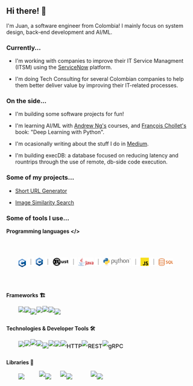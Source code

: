 ## Hi there! 👋

I'm Juan, a software engineer from Colombia!  I mainly focus on system design, back-end development and AI/ML.

### Currently...

- I'm working with companies to improve their IT Service Managment (ITSM) using the [ServiceNow](https://www.servicenow.com/) platform.

- I'm doing Tech Consulting for several Colombian companies to help them better deliver value by improving their IT-related processes.

### On the side...

- I'm building some software projects for fun!

- I'm learning AI/ML with [Andrew Ng's](https://www.coursera.org/instructor/andrewng) courses, and [François Chollet's](https://github.com/fchollet) book: "Deep Learning with Python".

- I'm ocasionally writing about the stuff I do in [Medium](https://medium.com/@juanfernandoplata).

- I'm building execDB: a database focused on reducing latency and rountrips through the use of remote, db-side code execution.

### Some of my projects...

- [Short URL Generator](https://github.com/juanfernandoplata/shorturl)

- [Image Similarity Search](https://github.com/juanfernandoplata/predizer-dpsp)

### Some of tools I use...

**Programming languages </>**

<br></br>

<div style="margin-left:32px;margin-bottom:17px;">
    <img
        height=22
        valign="bottom"
        src="https://raw.githubusercontent.com/juanfernandoplata/juanfernandoplata/refs/heads/main/c.png"
    />
    <img
        height=22px
        src="https://raw.githubusercontent.com/juanfernandoplata/juanfernandoplata/refs/heads/main/pipe.png"
    />
    <img
        height=22
        src="https://raw.githubusercontent.com/juanfernandoplata/juanfernandoplata/refs/heads/main/c++.png"
    />
    <img
        height=22px
        src="https://raw.githubusercontent.com/juanfernandoplata/juanfernandoplata/refs/heads/main/pipe.png"
    />
    <a href="https://www.rust-lang.org"><img
        height=22
        src="https://raw.githubusercontent.com/juanfernandoplata/juanfernandoplata/refs/heads/main/rust.png"
    /></a>
    <img
        height=22px
        src="https://raw.githubusercontent.com/juanfernandoplata/juanfernandoplata/refs/heads/main/pipe.png"
    />
    <a href="https://www.java.com"><img
        height=22
        src="https://raw.githubusercontent.com/juanfernandoplata/juanfernandoplata/refs/heads/main/java.png"
    /></a>
    <img
        height=22px
        src="https://raw.githubusercontent.com/juanfernandoplata/juanfernandoplata/refs/heads/main/pipe.png"
    />
    <a href="https://www.python.org/"><img
        height=22
        src="https://raw.githubusercontent.com/juanfernandoplata/juanfernandoplata/refs/heads/main/python.png"
    /></a>
    <img
        height=22px
        src="https://raw.githubusercontent.com/juanfernandoplata/juanfernandoplata/refs/heads/main/pipe.png"
    />
    <a href="https://developer.mozilla.org/es/docs/Web/JavaScript"><img
        height=22
        src="https://raw.githubusercontent.com/juanfernandoplata/juanfernandoplata/refs/heads/main/js.png"
    /></a>
    <img
        height=22px
        src="https://raw.githubusercontent.com/juanfernandoplata/juanfernandoplata/refs/heads/main/pipe.png"
    />
    <img
        height=20
        src="https://raw.githubusercontent.com/juanfernandoplata/juanfernandoplata/refs/heads/main/sql.png"
    />
</div>

<br></br>

**Frameworks 🏗️**

<div style="margin-left:32px;margin-bottom:17px;display:flex;align-items:center">
    <img
        height=31
        src="https://cosasdedevs.com/media/sections/images/fastapi.png"
    />
    <img
        height=30px
        src="https://simpsonstudio-ni.com/wp-content/uploads/2018/12/straight-vertical-line-png-8.png"
    />
    <img
        height=19
        src="https://flask.palletsprojects.com/en/stable/_images/flask-horizontal.png"
    />
    <img
        height=30px
        src="https://simpsonstudio-ni.com/wp-content/uploads/2018/12/straight-vertical-line-png-8.png"
    />
    <img
        height=33
        src="https://encrypted-tbn0.gstatic.com/images?q=tbn:ANd9GcTKrgoTbnjBlRGnU125HUBpWZ2gsTTyV5wEZw&s"
    />
    <img
        height=30px
        src="https://simpsonstudio-ni.com/wp-content/uploads/2018/12/straight-vertical-line-png-8.png"
    />
    <img
        height=20
        src="https://encrypted-tbn0.gstatic.com/images?q=tbn:ANd9GcSaBi_Gxvd49SnL_vX4sZWxanSlCdS0GBdtTw&s"
    />
</div>

**Technologies & Developer Tools 🛠️**

<div style="margin-left:32px;margin-bottom:17px;display:flex;align-items:center">
    <img
        height=27
        src="https://ayudalinux.com/wp-content/uploads/2017/07/linux1-1.jpg"
    />
    <img
        height=30px
        src="https://simpsonstudio-ni.com/wp-content/uploads/2018/12/straight-vertical-line-png-8.png"
    />
    <img
        height=36
        src="https://1000marcas.net/wp-content/uploads/2021/05/Docker-Logo-2.png"
    />
    <img
        height=30px
        src="https://simpsonstudio-ni.com/wp-content/uploads/2018/12/straight-vertical-line-png-8.png"
    />
    <img
        height=19
        src="https://upload.wikimedia.org/wikipedia/en/thumb/6/6b/Redis_Logo.svg/1200px-Redis_Logo.svg.png"
    />
    <img
        height=30px
        src="https://simpsonstudio-ni.com/wp-content/uploads/2018/12/straight-vertical-line-png-8.png"
    />
    <img
        height=28
        src="https://konfigthis.com/img/postman.png"
    />
    <img
        height=30px
        src="https://simpsonstudio-ni.com/wp-content/uploads/2018/12/straight-vertical-line-png-8.png"
    />
    <span style="font-weight:501;font-size:15px">HTTP</span>
    <img
        height=30px
        src="https://simpsonstudio-ni.com/wp-content/uploads/2018/12/straight-vertical-line-png-8.png"
    />
    <span style="font-weight:501;font-size:15px">REST</span>
    <img
        height=30px
        src="https://simpsonstudio-ni.com/wp-content/uploads/2018/12/straight-vertical-line-png-8.png"
    />
    <span style="font-weight:501;font-size:15px">gRPC</span>
</div>

**Libraries 📖**

<div style="margin-left:32px;margin-bottom:17px;display:flex;align-items:center">
    <img
        width=55px
        src="https://victorzhou.com/static/c309c4c6a7bbdb43cf1f290786ce47ab/39600/keras-logo.png"
    />
    <img
        height=30px
        src="https://simpsonstudio-ni.com/wp-content/uploads/2018/12/straight-vertical-line-png-8.png"
    />
    <img
        width=40px
        src="https://pypi-camo.freetls.fastly.net/b86b2758380b6bc7cbdf4ff97fda9826a3b74aa2/68747470733a2f2f7261772e67697468756275736572636f6e74656e742e636f6d2f7363696b69742d6c6561726e2f7363696b69742d6c6561726e2f6d61696e2f646f632f6c6f676f732f7363696b69742d6c6561726e2d6c6f676f2e706e67"
    />
    <img
        height=30px
        src="https://simpsonstudio-ni.com/wp-content/uploads/2018/12/straight-vertical-line-png-8.png"
    />
    <img
        width=65px
        src="https://encrypted-tbn0.gstatic.com/images?q=tbn:ANd9GcTiz6EV85ecn7oer2pKtZmyiHlcC7ugUm50wA&s"
    />
    <img
        height=30px
        src="https://simpsonstudio-ni.com/wp-content/uploads/2018/12/straight-vertical-line-png-8.png"
    />
    <img
        width=55px
        src="https://miro.medium.com/v2/resize:fit:800/1*F2BHs6p9erpiGKro5Pg1uQ.png"
    />
</div>
